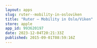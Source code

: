 ```yaml
---
layout: apps
slug: ruter--mobility-in-osloviken
title: "Ruter – Mobility in Oslo/Viken"
store: apple
app_id: 993620197
date: 2023-12-04T20:21:33Z
published: 2015-09-01T08:59:16Z
---
```

